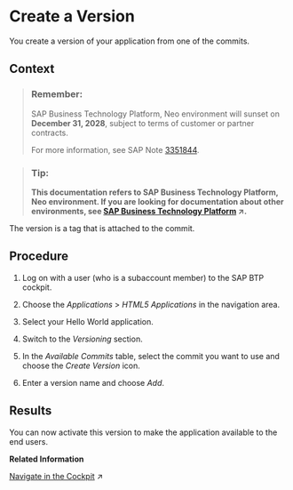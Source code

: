 <!-- loiod9e260b3f1c548e8afe177dd5da5287f -->

# Create a Version

You create a version of your application from one of the commits.



## Context

> ### Remember:  
> SAP Business Technology Platform, Neo environment will sunset on **December 31, 2028**, subject to terms of customer or partner contracts.
> 
> For more information, see SAP Note [3351844](https://launchpad.support.sap.com/#/notes/3351844).

> ### Tip:  
> **This documentation refers to SAP Business Technology Platform, Neo environment. If you are looking for documentation about other environments, see [SAP Business Technology Platform](https://help.sap.com/viewer/65de2977205c403bbc107264b8eccf4b/Cloud/en-US/6a2c1ab5a31b4ed9a2ce17a5329e1dd8.html "SAP Business Technology Platform (SAP BTP) is an integrated offering comprised of four technology portfolios: database and data management, application development and integration, analytics, and intelligent technologies. The platform offers users the ability to turn data into business value, compose end-to-end business processes, and build and extend SAP applications quickly.") :arrow_upper_right:.**

The version is a tag that is attached to the commit.



<a name="loiod9e260b3f1c548e8afe177dd5da5287f__steps_vvd_pbp_qn"/>

## Procedure

1.  Log on with a user \(who is a subaccount member\) to the SAP BTP cockpit.

2.  Choose the *Applications* \> *HTML5 Applications* in the navigation area.

3.  Select your Hello World application.

4.  Switch to the *Versioning* section.

5.  In the *Available Commits* table, select the commit you want to use and choose the *Create Version* icon.

6.  Enter a version name and choose *Add*.




## Results

You can now activate this version to make the application available to the end users.

**Related Information**  


[Navigate in the Cockpit](https://help.sap.com/viewer/65de2977205c403bbc107264b8eccf4b/Cloud/en-US/0874895f1f78459f9517da55a11ffebd.html "Learn how to navigate to your global accounts and subaccounts in the SAP BTP cockpit.") :arrow_upper_right:


